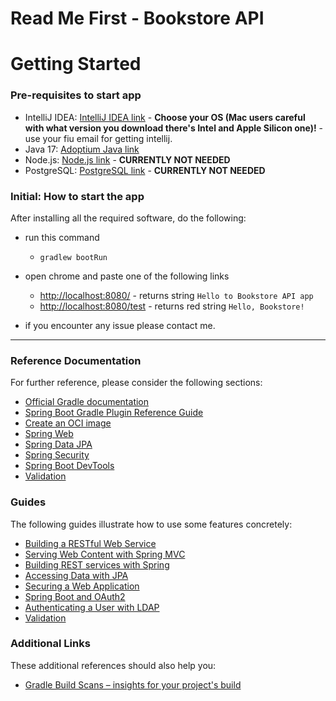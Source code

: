 # Read Me First - Bookstore API

# Getting Started

### Pre-requisites to start app

- IntelliJ IDEA: [IntelliJ IDEA link](https://www.jetbrains.com/idea/download/) - **Choose your OS (Mac users careful with what version you download there's Intel and Apple Silicon one)!** - use your fiu email for getting intellij.
- Java 17: [Adoptium Java link](https://adoptium.net/)
- Node.js: [Node.js link](https://nodejs.org/en/download) - **CURRENTLY NOT NEEDED**
- PostgreSQL: [PostgreSQL link](https://www.postgresql.org/download/) - **CURRENTLY NOT NEEDED**

### Initial: How to start the app

After installing all the required software, do the following:

- run this command
  - ```gradlew bootRun```
- open chrome and paste one of the following links
  - [http://localhost:8080/](http://localhost:8080/) - returns string `Hello to Bookstore API app`
  - [http://localhost:8080/test](http://localhost:8080/) - returns red string `Hello, Bookstore!` 

- if you encounter any issue please contact me.

---

### Reference Documentation
For further reference, please consider the following sections:

* [Official Gradle documentation](https://docs.gradle.org)
* [Spring Boot Gradle Plugin Reference Guide](https://docs.spring.io/spring-boot/docs/3.1.3/gradle-plugin/reference/html/)
* [Create an OCI image](https://docs.spring.io/spring-boot/docs/3.1.3/gradle-plugin/reference/html/#build-image)
* [Spring Web](https://docs.spring.io/spring-boot/docs/3.1.3/reference/htmlsingle/index.html#web)
* [Spring Data JPA](https://docs.spring.io/spring-boot/docs/3.1.3/reference/htmlsingle/index.html#data.sql.jpa-and-spring-data)
* [Spring Security](https://docs.spring.io/spring-boot/docs/3.1.3/reference/htmlsingle/index.html#web.security)
* [Spring Boot DevTools](https://docs.spring.io/spring-boot/docs/3.1.3/reference/htmlsingle/index.html#using.devtools)
* [Validation](https://docs.spring.io/spring-boot/docs/3.1.3/reference/htmlsingle/index.html#io.validation)

### Guides
The following guides illustrate how to use some features concretely:

* [Building a RESTful Web Service](https://spring.io/guides/gs/rest-service/)
* [Serving Web Content with Spring MVC](https://spring.io/guides/gs/serving-web-content/)
* [Building REST services with Spring](https://spring.io/guides/tutorials/rest/)
* [Accessing Data with JPA](https://spring.io/guides/gs/accessing-data-jpa/)
* [Securing a Web Application](https://spring.io/guides/gs/securing-web/)
* [Spring Boot and OAuth2](https://spring.io/guides/tutorials/spring-boot-oauth2/)
* [Authenticating a User with LDAP](https://spring.io/guides/gs/authenticating-ldap/)
* [Validation](https://spring.io/guides/gs/validating-form-input/)

### Additional Links
These additional references should also help you:

* [Gradle Build Scans – insights for your project's build](https://scans.gradle.com#gradle)


